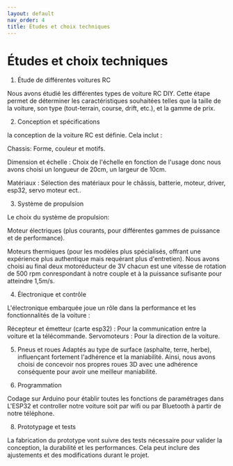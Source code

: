 ```yaml
---
layout: default
nav_order: 4
title: Études et choix techniques
---
```


# Études et choix techniques

1. Étude de différentes voitures RC

Nous avons étudié les différentes types de voiture RC DIY. Cette étape permet de déterminer les caractéristiques souhaitées telles que la taille de la voiture, son type (tout-terrain, course, drift, etc.), et la gamme de prix.

2. Conception et spécifications

la conception de la voiture RC est définie. 
Cela inclut :

Chassis: Forme, couleur et motifs.

Dimension et échelle : Choix de l'échelle en fonction de l'usage donc nous avons choisi un longueur de 20cm, un largeur de 10cm.

Matériaux : Sélection des matériaux pour le châssis, batterie, moteur, driver, esp32, servo moteur ect..

3. Système de propulsion

Le choix du système de propulsion:

Moteur électriques (plus courants, pour différentes gammes de puissance et de performance). 

Moteurs thermiques (pour les modèles plus spécialisés, offrant une expérience plus authentique mais requérant plus d'entretien).
Nous avons choisi au final deux motoréducteur de 3V chacun est une vitesse de rotation de 500 rpm conrespondant à notre couple et à la puissance sufisante pour atteindre 1,5m/s.

4. Électronique et contrôle

L'électronique embarquée joue un rôle dans la performance et les fonctionnalités de la voiture :

Récepteur et émetteur (carte esp32) : Pour la communication entre la voiture et la télécommande.
Servomoteurs : Pour la direction de la voiture.


5. Pneus et roues
Adaptés au type de surface (asphalte, terre, herbe), influençant fortement l'adhérence et la maniabilité.
Ainsi, nous avons choisi de concevoir nos propres roues 3D avec une adhérence conséquente pour avoir une meilleur maniabilité.

6. Programmation

Codage sur Arduino pour établir toutes les fonctions de paramétrages dans L'ESP32 et controller notre voiture soit par wifi ou par Bluetooth à partir de notre téléphone.

8. Prototypage et tests

La fabrication du prototype vont suivre des tests nécessaire pour valider la conception, la durabilité et les performances. Cela peut inclure des ajustements et des modifications durant le projet.
